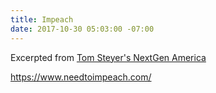 ```yaml
---
title: Impeach
date: 2017-10-30 05:03:00 -07:00
---
```


Excerpted from [Tom Steyer's NextGen America](https://nextgenamerica.org/who-we-are/)

 
https://www.needtoimpeach.com/